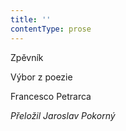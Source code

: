 ```yaml
---
title: ''
contentType: prose
---
```


Zpěvník

Výbor z poezie

Francesco Petrarca

_Přeložil Jaroslav Pokorný_
